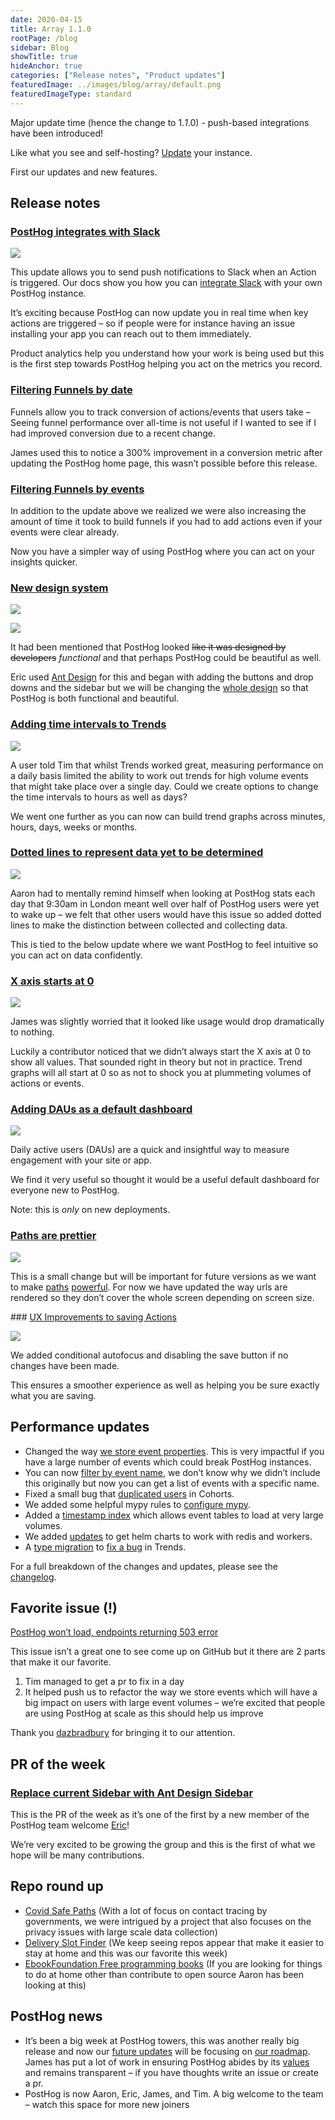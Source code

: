 ```yaml
---
date: 2020-04-15
title: Array 1.1.0
rootPage: /blog
sidebar: Blog
showTitle: true
hideAnchor: true
categories: ["Release notes", "Product updates"]
featuredImage: ../images/blog/array/default.png
featuredImageType: standard
---
```


Major update time (hence the change to 1.*1*.0) - push-based integrations have been introduced!

Like what you see and self-hosting? [Update](/docs/runbook/upgrading-posthog) your instance.

First our updates and new features.

## Release notes

### [PostHog integrates with Slack](/docs/integrate/webhooks/slack)

![](../images/04/Slack_____slackupdates___PostHog.png)

This update allows you to send push notifications to Slack when an Action is triggered. Our docs show you how you can [integrate Slack](/docs/integrate/webhooks/slack) with your own PostHog instance.

It’s exciting because PostHog can now update you in real time when key actions are triggered – so if people were for instance having an issue installing your app you can reach out to them immediately. 

Product analytics help you understand how your work is being used but this is the first step towards PostHog helping you act on the metrics you record. 

### [Filtering Funnels by date](https://github.com/PostHog/posthog/pull/506)

Funnels allow you to track conversion of actions/events that users take – Seeing funnel performance over all-time is not useful if I wanted to see if I had improved conversion due to a recent change.

James used this to notice a 300% improvement in a conversion metric after updating the PostHog home page, this wasn’t possible before this release.

### [Filtering Funnels by events](https://github.com/PostHog/posthog/pull/561)

In addition to the update above we realized we were also increasing the amount of time it took to build funnels if you had to add actions even if your events were clear already.

Now you have a simpler way of using PostHog where you can act on your insights quicker.

### [New design system](https://github.com/PostHog/posthog/pull/530)

![](../images/04/Posthog-6-e1586882580994.png)

![](../images/04/Posthog-10.png)

It had been mentioned that PostHog looked <strike>like it was designed by developers</strike> *functional* and that perhaps PostHog could be beautiful as well. 

Eric used [Ant Design](https://ant.design/) for this and began with adding the buttons and drop downs and the sidebar but we will be changing the [whole design](https://github.com/PostHog/posthog/issues/531) so that PostHog is both functional and beautiful. 

### [Adding time intervals to Trends](https://github.com/PostHog/posthog/pull/504)

![](../images/04/time-intervals.gif)

A user told Tim that whilst Trends worked great, measuring performance on a daily basis limited the ability to work out trends for high volume events that might take place over a single day. Could we create options to change the time intervals to hours as well as days?

We went one further as you can now can build trend graphs across minutes, hours, days, weeks or months.

### [Dotted lines to represent data yet to be determined](https://github.com/PostHog/posthog/pull/578)

![](../images/04/dotted-lines.png)

Aaron had to mentally remind himself when looking at PostHog stats each day that 9:30am in London meant well over half of PostHog users were yet to wake up – we felt that other users would have this issue so added dotted lines to make the distinction between collected and collecting data. 

This is tied to the below update where we want PostHog to feel intuitive so you can act on data confidently.

### [X axis starts at 0](https://github.com/PostHog/posthog/pull/563)

![](../images/04/Posthog-7.png)

James was slightly worried that it looked like usage would drop dramatically to nothing. 

Luckily a contributor noticed that we didn’t always start the X axis at 0 to show all values. That sounded right in theory but not in practice. Trend graphs will all start at 0 so as not to shock you at plummeting volumes of actions or events.

### [Adding DAUs as a default dashboard](https://github.com/PostHog/posthog/pull/559)

![](../images/04/Posthog-8.png)

Daily active users (DAUs) are a quick and insightful way to measure engagement with your site or app. 

We find it very useful so thought it would be a useful default dashboard for everyone new to PostHog. 

Note: this is *only* on new deployments.

### [Paths are prettier](https://github.com/PostHog/posthog/pull/542)

![](https://user-images.githubusercontent.com/1727427/79004996-d1c0e780-7b4d-11ea-824f-bff7251c7beb.png)

This is a small change but will be important for future versions as we want to make [paths](https://github.com/PostHog/posthog/issues/448) [powerful](https://github.com/PostHog/posthog/issues/568). For now we have updated the way urls are rendered so they don’t cover the whole screen depending on screen size.

### [UX Improvements to saving Actions](https://github.com/PostHog/posthog/pull/497)

![](../images/04/save-actions-ux.gif)

We added conditional autofocus and disabling the save button if no changes have been made. 

This ensures a smoother experience as well as helping you be sure exactly what you are saving.

## Performance updates

* Changed the way [we store event properties](https://github.com/PostHog/posthog/pull/588). This is very impactful if you have a large number of events which could break PostHog instances.
* You can now [filter by event name](https://github.com/PostHog/posthog/pull/571), we don’t know why we didn’t include this originally but now you can get a list of events with a specific name.
* Fixed a small bug that [duplicated users](https://github.com/PostHog/posthog/pull/552) in Cohorts.
* We added some helpful mypy rules to [configure mypy](https://github.com/PostHog/posthog/pull/562).
* Added a [timestamp index](https://github.com/PostHog/posthog/pull/583) which allows event tables to load at very large volumes.
* We added [updates](https://github.com/PostHog/posthog/pull/558) to get helm charts to work with redis and workers.
* A [type migration](https://github.com/PostHog/posthog/pull/519) to [fix a bug](https://github.com/PostHog/posthog/pull/513) in Trends.

For a full breakdown of the changes and updates, please see the [changelog](https://github.com/PostHog/posthog/blob/master/CHANGELOG.md).
 
## Favorite issue (!)

[PostHog won’t load, endpoints returning 503 error](https://github.com/PostHog/posthog/issues/581)

This issue isn’t a great one to see come up on GitHub but it there are 2 parts that make it our favorite. 

1. Tim managed to get a pr to fix in a day 
1. It helped push us to refactor the way we store events which will have a big impact on users with large event volumes – we’re excited that people are using PostHog at scale as this should help us improve

Thank you [dazbradbury](https://github.com/dazbradbury) for bringing it to our attention.

## PR of the week

### [Replace current Sidebar with Ant Design Sidebar](https://github.com/PostHog/posthog/pull/530)

This is the PR of the week as it’s one of the first by a new member of the PostHog team welcome [Eric](https://github.com/EDsCODE)!

We’re very excited to be growing the group and this is the first of what we hope will be many contributions.

## Repo round up

* [Covid Safe Paths](https://github.com/tripleblindmarket/covid-safe-paths) (With a lot of focus on contact tracing by governments, we were intrigued by a project that also focuses on the privacy issues with large scale data collection)
* [Delivery Slot Finder](https://github.com/ahertel/Amazon-Fresh-Whole-Foods-delivery-slot-finder) (We keep seeing repos appear that make it easier to stay at home and this was our favorite this week)
* [EbookFoundation Free programming books](https://github.com/EbookFoundation/free-programming-books) (If you are looking for things to do at home other than contribute to open source Aaron has been looking at this) 

## PostHog news

* It’s been a big week at PostHog towers, this was another really big release and now our [future updates](https://github.com/PostHog/posthog/projects/5) will be focusing on [our roadmap](/handbook/strategy/roadmap). James has put a lot of work in ensuring PostHog abides by its [values](/handbook/company/values) and remains transparent  – if you have thoughts write an issue or create a pr.
* PostHog is now Aaron, Eric, James, and Tim. A big welcome to the team – watch this space for more new joiners

<ArrayCTA />

